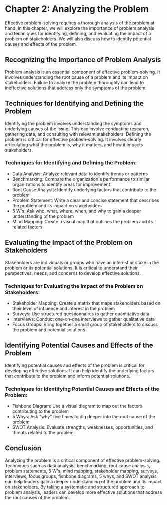 Chapter 2: Analyzing the Problem
================================

Effective problem-solving requires a thorough analysis of the problem at hand. In this chapter, we will explore the importance of problem analysis and techniques for identifying, defining, and evaluating the impact of a problem on stakeholders. We will also discuss how to identify potential causes and effects of the problem.

Recognizing the Importance of Problem Analysis
----------------------------------------------

Problem analysis is an essential component of effective problem-solving. It involves understanding the root cause of a problem and its impact on stakeholders. Failure to analyze the problem thoroughly can lead to ineffective solutions that address only the symptoms of the problem.

Techniques for Identifying and Defining the Problem
---------------------------------------------------

Identifying the problem involves understanding the symptoms and underlying causes of the issue. This can involve conducting research, gathering data, and consulting with relevant stakeholders. Defining the problem is critical for effective problem-solving. It involves clearly articulating what the problem is, why it matters, and how it impacts stakeholders.

### Techniques for Identifying and Defining the Problem:

* Data Analysis: Analyze relevant data to identify trends or patterns
* Benchmarking: Compare the organization's performance to similar organizations to identify areas for improvement
* Root Cause Analysis: Identify underlying factors that contribute to the problem
* Problem Statement: Write a clear and concise statement that describes the problem and its impact on stakeholders
* 5 W's: Ask who, what, where, when, and why to gain a deeper understanding of the problem
* Mind Mapping: Create a visual map that outlines the problem and its related factors

Evaluating the Impact of the Problem on Stakeholders
----------------------------------------------------

Stakeholders are individuals or groups who have an interest or stake in the problem or its potential solutions. It is critical to understand their perspectives, needs, and concerns to develop effective solutions.

### Techniques for Evaluating the Impact of the Problem on Stakeholders:

* Stakeholder Mapping: Create a matrix that maps stakeholders based on their level of influence and interest in the problem
* Surveys: Use structured questionnaires to gather quantitative data
* Interviews: Conduct one-on-one interviews to gather qualitative data
* Focus Groups: Bring together a small group of stakeholders to discuss the problem and potential solutions

Identifying Potential Causes and Effects of the Problem
-------------------------------------------------------

Identifying potential causes and effects of the problem is critical for developing effective solutions. It can help identify the underlying factors that contribute to the problem and inform potential solutions.

### Techniques for Identifying Potential Causes and Effects of the Problem:

* Fishbone Diagram: Use a visual diagram to map out the factors contributing to the problem
* 5 Whys: Ask "why" five times to dig deeper into the root cause of the problem
* SWOT Analysis: Evaluate strengths, weaknesses, opportunities, and threats related to the problem

Conclusion
----------

Analyzing the problem is a critical component of effective problem-solving. Techniques such as data analysis, benchmarking, root cause analysis, problem statements, 5 W's, mind mapping, stakeholder mapping, surveys, interviews, focus groups, fishbone diagrams, 5 whys, and SWOT analysis can help leaders gain a deeper understanding of the problem and its impact on stakeholders. By taking a systematic and structured approach to problem analysis, leaders can develop more effective solutions that address the root causes of the problem.
